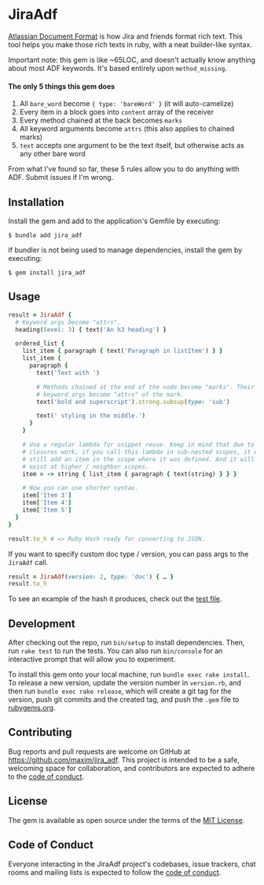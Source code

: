# JiraAdf

[Atlassian Document Format](https://developer.atlassian.com/cloud/jira/platform/apis/document/structure/) is how Jira and friends format rich text. This tool helps you make those rich texts in ruby, with a neat builder-like syntax.

Important note: this gem is like ~65LOC, and doesn't actually know anything about most ADF keywords. It's based entirely upon `method_missing`.

#### The only 5 things this gem does

1. All `bare_word` become `{ type: 'bareWord' }` (it will auto-camelize)
2. Every item in a block goes into `content` array of the receiver
3. Every method chained at the back becomes `marks`
4. All keyword arguments become `attrs` (this also applies to chained marks)
5. `text` accepts one argument to be the text itself, but otherwise acts as any other bare word

From what I've found so far, these 5 rules allow you to do anything with ADF. Submit issues if I'm wrong.

## Installation

Install the gem and add to the application's Gemfile by executing:

    $ bundle add jira_adf

If bundler is not being used to manage dependencies, install the gem by executing:

    $ gem install jira_adf

## Usage

```ruby
result = JiraAdf {
  # Keyword args become "attrs".
  heading(level: 3) { text('An h3 heading') }

  ordered_list {
    list_item { paragraph { text('Paragraph in listItem') } }
    list_item {
      paragraph {
        text('Text with ')

        # Methods chained at the end of the node become "marks". Their
        # keyword args become "attrs" of the mark.
        text('bold and superscript').strong.subsup(type: 'sub')

        text(' styling in the middle.')
      }
    }

    # Use a regular lambda for snippet reuse. Keep in mind that due to how
    # closures work, if you call this lambda in sub-nested scopes, it will
    # still add an item in the scope where it was defined. And it will not
    # exist at higher / neighbor scopes.
    item = -> string { list_item { paragraph { text(string) } } }

    # Now you can use shorter syntax.
    item['Item 3']
    item['Item 4']
    item['Item 5']
  }
}

result.to_h # => Ruby Hash ready for converting to JSON.
```

If you want to specify custom doc type / version, you can pass args to the `JiraAdf` call.

```ruby
result = JiraAdf(version: 2, type: 'doc') { … }
result.to_h
```

To see an example of the hash it produces, check out the [test file](test/test_jira_adf.rb).

## Development

After checking out the repo, run `bin/setup` to install dependencies. Then, run `rake test` to run the tests. You can also run `bin/console` for an interactive prompt that will allow you to experiment.

To install this gem onto your local machine, run `bundle exec rake install`. To release a new version, update the version number in `version.rb`, and then run `bundle exec rake release`, which will create a git tag for the version, push git commits and the created tag, and push the `.gem` file to [rubygems.org](https://rubygems.org).

## Contributing

Bug reports and pull requests are welcome on GitHub at https://github.com/maxim/jira_adf. This project is intended to be a safe, welcoming space for collaboration, and contributors are expected to adhere to the [code of conduct](https://github.com/[USERNAME]/jira_adf/blob/main/CODE_OF_CONDUCT.md).

## License

The gem is available as open source under the terms of the [MIT License](https://opensource.org/licenses/MIT).

## Code of Conduct

Everyone interacting in the JiraAdf project's codebases, issue trackers, chat rooms and mailing lists is expected to follow the [code of conduct](https://github.com/[USERNAME]/jira_adf/blob/main/CODE_OF_CONDUCT.md).
